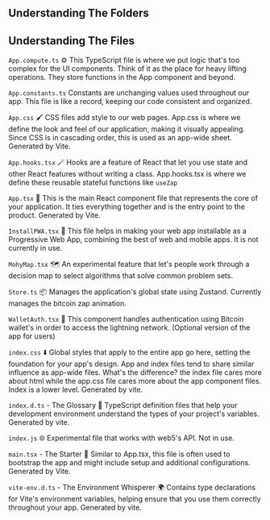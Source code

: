 ## Understanding The Folders

## Understanding The Files

`App.compute.ts` ⚙️
This TypeScript file is where we put logic that's too complex for the UI components. Think of it as the place for heavy lifting operations. They store functions in the App component and beyond.

`App.constants.ts`
Constants are unchanging values used throughout our app. This file is like a record, keeping our code consistent and organized.

`App.css` 🖌️
CSS files add style to our web pages. App.css is where we define the look and feel of our application, making it visually appealing. Since CSS is in cascading order, this is used as an app-wide sheet. Generated by Vite.

`App.hooks.tsx` 🪄
Hooks are a feature of React that let you use state and other React features without writing a class. App.hooks.tsx is where we define these reusable stateful functions like `useZap`

`App.tsx` 📱
This is the main React component file that represents the core of your application. It ties everything together and is the entry point to the product. Generated by Vite.

`InstallPWA.tsx` 🔮
This file helps in making your web app installable as a Progressive Web App, combining the best of web and mobile apps. It is not currently in use.

`MohyMap.tsx` 🗺️
An experimental feature that let's people work through a decision map to select algorithms that solve common problem sets.

`Store.ts` 📦
Manages the application's global state using Zustand. Currently manages the bitcoin zap animation.

`WalletAuth.tsx` 🔐
This component handles authentication using Bitcoin wallet's in order to access the lightning network. (Optional version of the app for users)

`index.css` ⬇️
Global styles that apply to the entire app go here, setting the foundation for your app's design. App and index files tend to share similar influence as app-wide files. What's the difference? the index file cares more about html while the app.css file cares more about the app component files. Index is a lower level. Generated by vite.

`index.d.ts` - The Glossary 📖
TypeScript definition files that help your development environment understand the types of your project's variables. Generated by vite.

`index.js` 🌐
Experimental file that works with web5's API. Not in use.

`main.tsx` - The Starter 🔑
Similar to App.tsx, this file is often used to bootstrap the app and might include setup and additional configurations. Generated by Vite.

`vite-env.d.ts` - The Environment Whisperer 🌍
Contains type declarations for Vite's environment variables, helping ensure that you use them correctly throughout your app. Generated by vite.
